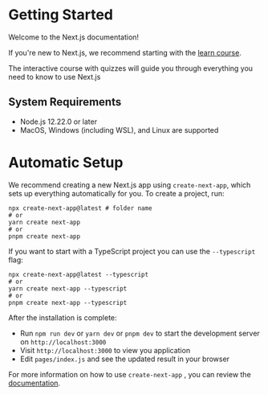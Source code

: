 # Getting Started
Welcome to the Next.js documentation!

If you're new to Next.js, we recommend starting with the [learn course](https://nextjs.org/learn/basics/create-nextjs-app).

The interactive course with quizzes will guide you through everything you need to know to use Next.js

## System Requirements
- Node.js 12.22.0 or later
- MacOS, Windows (including WSL), and Linux are supported

# Automatic Setup
We recommend creating a new Next.js app using `create-next-app`, which sets up everything automatically for you. To create a project, run:

```shell
npx create-next-app@latest # folder name
# or
yarn create next-app
# or
pnpm create next-app
```

If you want to start with a TypeScript project you can use the `--typescript` flag:

```shell
npx create-next-app@latest --typescript
# or
yarn create next-app --typescript
# or
pnpm create next-app --typescript
```

After the installation is complete:
- Run `npm run dev` or `yarn dev` or `pnpm dev` to start the development server on `http://localhost:3000`
- Visit `http://localhost:3000` to view you application
- Edit `pages/index.js` and see the updated result in your browser

For more information on how to use `create-next-app` , you can review the [documentation](https://nextjs.org/docs/api-reference/create-next-app).